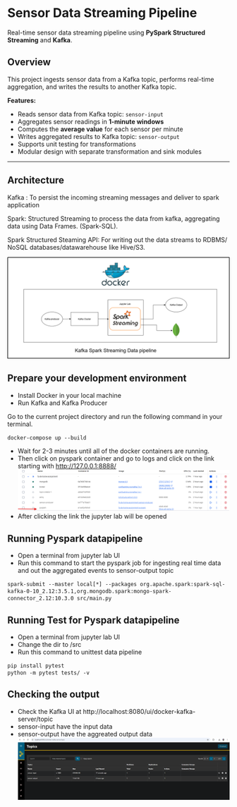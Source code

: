 # Sensor Data Streaming Pipeline

Real-time sensor data streaming pipeline using **PySpark Structured Streaming** and **Kafka**.

## Overview

This project ingests sensor data from a Kafka topic, performs real-time aggregation, and writes the results to another Kafka topic.

**Features:**

- Reads sensor data from Kafka topic: `sensor-input`
- Aggregates sensor readings in **1-minute windows**
- Computes the **average value** for each sensor per minute
- Writes aggregated results to Kafka topic: `sensor-output`
- Supports unit testing for transformations
- Modular design with separate transformation and sink modules

---

## Architecture

Kafka : To persist the incoming streaming messages and deliver to spark application

Spark: Structured Streaming to process the data from kafka, aggregating data using Data Frames. (Spark-SQL).

Spark Structured Steaming API: For writing out the data streams to RDBMS/ NoSQL databases/datawarehouse like Hive/S3.

![Kafka-Spark Architecture](./ArchitectureDiagram.png "Architecture")

## Prepare your development environment

- Install Docker in your local machine
- Run Kafka and Kafka Producer

Go to the current project directory and run the following command in your terminal.

```
docker-compose up --build

```

- Wait for 2-3 minutes until all of the docker containers are running.
- Then click on pyspark container and go to logs and click on the link starting with http://127.0.0.1:8888/
  ![Dockers Container](./containers.png "Docker Containers")
- After clicking the link the jupyter lab will be opened

## Running Pyspark datapipeline

- Open a terminal from jupyter lab UI
- Run this command to start the pyspark job for ingesting real time data and out the aggregated events to sensor-output topic

```
spark-submit --master local[*] --packages org.apache.spark:spark-sql-kafka-0-10_2.12:3.5.1,org.mongodb.spark:mongo-spark-connector_2.12:10.3.0 src/main.py

```

## Running Test for Pyspark datapipeline

- Open a terminal from jupyter lab UI
- Change the dir to /src
- Run this command to unittest data pipeline

```
pip install pytest
python -m pytest tests/ -v

```

## Checking the output

- Check the Kafka UI at http://localhost:8080/ui/docker-kafka-server/topic
- sensor-input have the input data
- sensor-output have the aggreated output data
  ![Kafka UI](./kafka-output.png "Docker Containers")
